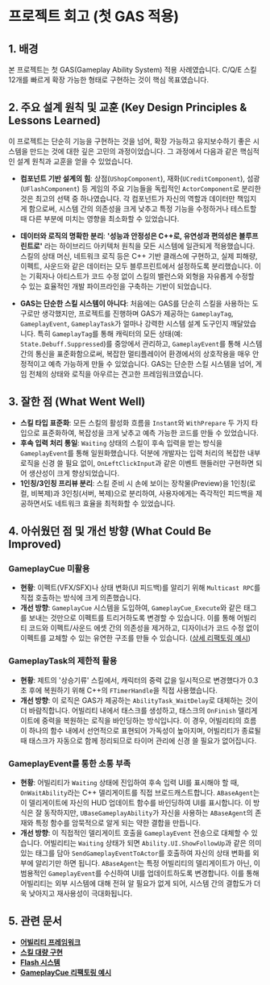 ﻿# 프로젝트 회고 (첫 GAS 적용)

## 1. 배경

본 프로젝트는 첫 GAS(Gameplay Ability System) 적용 사례였습니다. C/Q/E 스킬 12개를 빠르게 확장 가능한 형태로 구현하는 것이 핵심 목표였습니다.

## 2. 주요 설계 원칙 및 교훈 (Key Design Principles & Lessons Learned)

이 프로젝트는 단순히 기능을 구현하는 것을 넘어, 확장 가능하고 유지보수하기 좋은 시스템을 만드는 것에 대한 깊은 고민의 과정이었습니다. 그 과정에서 다음과 같은 핵심적인 설계 원칙과 교훈을 얻을 수 있었습니다.

*   **컴포넌트 기반 설계의 힘**: 상점(`UShopComponent`), 재화(`UCreditComponent`), 섬광(`UFlashComponent`) 등 게임의 주요 기능들을 독립적인 `ActorComponent`로 분리한 것은 최고의 선택 중 하나였습니다. 각 컴포넌트가 자신의 역할과 데이터만 책임지게 함으로써, 시스템 간의 의존성을 크게 낮추고 특정 기능을 수정하거나 테스트할 때 다른 부분에 미치는 영향을 최소화할 수 있었습니다.

*   **데이터와 로직의 명확한 분리**: **\'성능과 안정성은 C++로, 유연성과 편의성은 블루프린트로\'** 라는 하이브리드 아키텍처 원칙을 모든 시스템에 일관되게 적용했습니다. 스킬의 상태 머신, 네트워크 로직 등은 C++ 기반 클래스에 구현하고, 실제 피해량, 이펙트, 사운드와 같은 데이터는 모두 블루프린트에서 설정하도록 분리했습니다. 이는 기획자나 아티스트가 코드 수정 없이 스킬의 밸런스와 외형을 자유롭게 수정할 수 있는 효율적인 개발 파이프라인을 구축하는 기반이 되었습니다.

*   **GAS는 단순한 스킬 시스템이 아니다**: 처음에는 GAS를 단순히 스킬을 사용하는 도구로만 생각했지만, 프로젝트를 진행하며 GAS가 제공하는 `GameplayTag`, `GameplayEvent`, `GameplayTask`가 얼마나 강력한 시스템 설계 도구인지 깨달았습니다. 특히 `GameplayTag`를 통해 캐릭터의 모든 상태(예: `State.Debuff.Suppressed`)를 중앙에서 관리하고, `GameplayEvent`를 통해 시스템 간의 통신을 표준화함으로써, 복잡한 멀티플레이어 환경에서의 상호작용을 매우 안정적이고 예측 가능하게 만들 수 있었습니다. GAS는 단순한 스킬 시스템을 넘어, 게임 전체의 상태와 로직을 아우르는 견고한 프레임워크였습니다.

## 3. 잘한 점 (What Went Well)

*   **스킬 타입 표준화**: 모든 스킬의 활성화 흐름을 `Instant`와 `WithPrepare` 두 가지 타입으로 표준화하여, 복잡성을 크게 낮추고 예측 가능한 코드를 만들 수 있었습니다.
*   **후속 입력 처리 통일**: `Waiting` 상태의 스킬이 후속 입력을 받는 방식을 `GameplayEvent`를 통해 일원화했습니다. 덕분에 개발자는 입력 처리의 복잡한 내부 로직을 신경 쓸 필요 없이, `OnLeftClickInput`과 같은 이벤트 핸들러만 구현하면 되어 생산성이 크게 향상되었습니다.
*   **1인칭/3인칭 프리뷰 분리**: 스킬 준비 시 손에 보이는 장착물(Preview)을 1인칭(로컬, 비복제)과 3인칭(서버, 복제)으로 분리하여, 사용자에게는 즉각적인 피드백을 제공하면서도 네트워크 효율을 최적화할 수 있었습니다.

## 4. 아쉬웠던 점 및 개선 방향 (What Could Be Improved)

### GameplayCue 미활용

*   **현황**: 이펙트(VFX/SFX)나 상태 변화(UI 피드백)를 알리기 위해 `Multicast RPC`를 직접 호출하는 방식에 크게 의존했습니다.
*   **개선 방향**: `GameplayCue` 시스템을 도입하여, `GameplayCue_Execute`와 같은 태그를 보내는 것만으로 이펙트를 트리거하도록 변경할 수 있습니다. 이를 통해 어빌리티 코드와 이펙트/사운드 에셋 간의 의존성을 제거하고, 디자이너가 코드 수정 없이 이펙트를 교체할 수 있는 유연한 구조를 만들 수 있습니다. ([상세 리팩토링 예시](./4.1_Refactoring_Example-GameplayCue.md))

### GameplayTask의 제한적 활용

*   **현황**: 제트의 \'상승기류\' 스킬에서, 캐릭터의 중력 값을 일시적으로 변경했다가 0.3초 후에 복원하기 위해 C++의 `FTimerHandle`을 직접 사용했습니다.
*   **개선 방향**: 이 로직은 GAS가 제공하는 `AbilityTask_WaitDelay`로 대체하는 것이 더 바람직합니다. 어빌리티 내에서 태스크를 생성하고, 태스크의 `OnFinish` 델리게이트에 중력을 복원하는 로직을 바인딩하는 방식입니다. 이 경우, 어빌리티의 흐름이 하나의 함수 내에서 선언적으로 표현되어 가독성이 높아지며, 어빌리티가 종료될 때 태스크가 자동으로 함께 정리되므로 타이머 관리에 신경 쓸 필요가 없어집니다.

### GameplayEvent를 통한 소통 부족

*   **현황**: 어빌리티가 `Waiting` 상태에 진입하여 후속 입력 UI를 표시해야 할 때, `OnWaitAbility`라는 C++ 델리게이트를 직접 브로드캐스트합니다. `ABaseAgent`는 이 델리게이트에 자신의 HUD 업데이트 함수를 바인딩하여 UI를 표시합니다. 이 방식은 잘 동작하지만, `UBaseGameplayAbility`가 자신을 사용하는 `ABaseAgent`의 존재와 특정 함수를 암묵적으로 알게 되는 약한 결합을 만듭니다.
*   **개선 방향**: 이 직접적인 델리게이트 호출을 `GameplayEvent` 전송으로 대체할 수 있습니다. 어빌리티는 `Waiting` 상태가 되면 `Ability.UI.ShowFollowUp`과 같은 의미있는 태그를 담아 `SendGameplayEventToActor`를 호출하여 자신의 상태 변화를 외부에 알리기만 하면 됩니다. `ABaseAgent`는 특정 어빌리티의 델리게이트가 아닌, 이 범용적인 `GameplayEvent`를 수신하여 UI를 업데이트하도록 변경합니다. 이를 통해 어빌리티는 외부 시스템에 대해 전혀 알 필요가 없게 되어, 시스템 간의 결합도가 더욱 낮아지고 재사용성이 극대화됩니다.

## 5. 관련 문서

*   **[어빌리티 프레임워크](./1.2_Project-GAS-Architecture.md)**
*   **[스킬 대량 구현](./1.4_Scalable-Skill-Production.md)**
*   **[Flash 시스템](./2.1_Flash-System.md)**
*   **[GameplayCue 리팩토링 예시](./4.1_Refactoring_Example-GameplayCue.md)**
